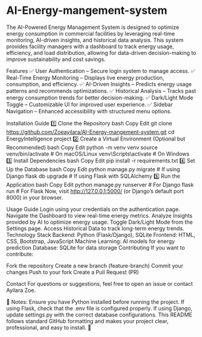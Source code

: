 # AI-Energy-mangement-system
The AI-Powered Energy Management System is designed to optimize energy consumption in commercial facilities by leveraging real-time monitoring, AI-driven insights, and historical data analysis. This system provides facility managers with a dashboard to track energy usage, efficiency, and load distribution, allowing for data-driven decision-making to improve sustainability and cost savings.

Features
✅ User Authentication – Secure login system to manage access.
✅ Real-Time Energy Monitoring – Displays live energy production, consumption, and efficiency.
✅ AI-Driven Insights – Predicts energy usage patterns and recommends optimizations.
✅ Historical Analysis – Tracks past energy consumption trends for better decision-making.
✅ Dark/Light Mode Toggle – Customizable UI for improved user experience.
✅ Sidebar Navigation – Enhanced accessibility with structured menu options.

Installation Guide
1️⃣ Clone the Repository
bash
Copy
Edit
git clone https://github.com/Zoeayilara/AI-Energy-mangement-system.git
cd EnergyIntelligence project
2️⃣ Create a Virtual Environment (Optional but Recommended)
bash
Copy
Edit
python -m venv venv
source venv/bin/activate  # On macOS/Linux
venv\Scripts\activate  # On Windows
3️⃣ Install Dependencies
bash
Copy
Edit
pip install -r requirements.txt
4️⃣ Set Up the Database
bash
Copy
Edit
python manage.py migrate  # If using Django
flask db upgrade  # If using Flask with SQLAlchemy
5️⃣ Run the Application
bash
Copy
Edit
python manage.py runserver  # For Django
flask run  # For Flask
Now, visit http://127.0.0.1:5000/ (or Django’s default port 8000) in your browser.

Usage Guide
Login using your credentials on the authentication page.
Navigate the Dashboard to view real-time energy metrics.
Analyze Insights provided by AI to optimize energy usage.
Toggle Dark/Light Mode from the Settings page.
Access Historical Data to track long-term energy trends.
Technology Stack
Backend: Python (Flask/Django), SQLite
Frontend: HTML, CSS, Bootstrap, JavaScript
Machine Learning: AI models for energy prediction
Database: SQLite for data storage
Contributing
If you want to contribute:

Fork the repository
Create a new branch (feature-branch)
Commit your changes
Push to your fork
Create a Pull Request (PR)

Contact
For questions or suggestions, feel free to open an issue or contact Ayilara Zoe.

📌 Notes:
Ensure you have Python installed before running the project.
If using Flask, check that the .env file is configured properly.
If using Django, update settings.py with the correct database configurations.
This README follows standard GitHub formatting and makes your project clear, professional, and easy to install. 🚀
